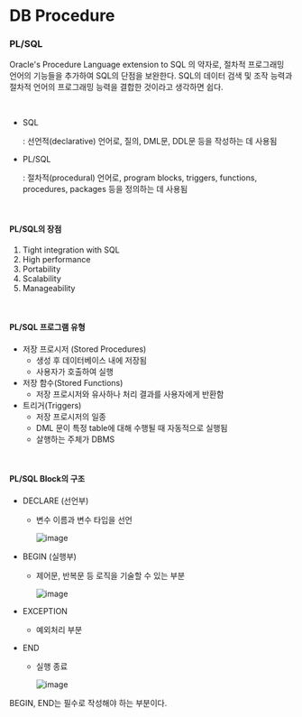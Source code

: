 # DB Procedure

### PL/SQL

Oracle's Procedure Language extension to SQL 의 약자로, 절차적 프로그래밍 언어의 기능들을 추가하여 SQL의 단점을 보완한다. SQL의 데이터 검색 및 조작 능력과 절차적 언어의 프로그래밍 능력을 결합한 것이라고 생각하면 쉽다.

<br>

+ SQL

  : 선언적(declarative) 언어로, 질의, DML문, DDL문 등을 작성하는 데 사용됨

+ PL/SQL

  : 절차적(procedural) 언어로, program blocks, triggers, functions, procedures, packages 등을 정의하는 데 사용됨

<br>

#### PL/SQL의 장점

1. Tight integration with SQL
2. High performance
3. Portability
4. Scalability
5. Manageability

<br>

#### PL/SQL 프로그램 유형

+ 저장 프로시저 (Stored Procedures)
  +  생성 후 데이터베이스 내에 저장됨
  + 사용자가 호출하여 실행
+ 저장 함수(Stored Functions)
  + 저장 프로시저와 유사하나 처리 결과를 사용자에게 반환함
+ 트리거(Triggers)
  + 저장 프로시저의 일종
  + DML 문이 특정 table에 대해 수행될 때 자동적으로 실행됨
  + 살행하는 주체가 DBMS

<br>

#### PL/SQL Block의 구조

+ DECLARE (선언부)

  + 변수 이름과 변수 타입을 선언

    ![image](https://user-images.githubusercontent.com/62419307/123546069-1ad27b00-d796-11eb-9a57-29a6f459a516.png)

+ BEGIN (실행부)

  + 제어문, 반복문 등 로직을 기술할 수 있는 부분

    ![image](https://user-images.githubusercontent.com/62419307/123546278-e4e1c680-d796-11eb-844e-3e00a7270166.png)

  

+ EXCEPTION

  + 예외처리 부분

+ END

  + 실행 종료

    ![image](https://user-images.githubusercontent.com/62419307/123546356-368a5100-d797-11eb-81b2-7b4566c8f39d.png)

  
BEGIN, END는 필수로 작성해야 하는 부분이다.
  
